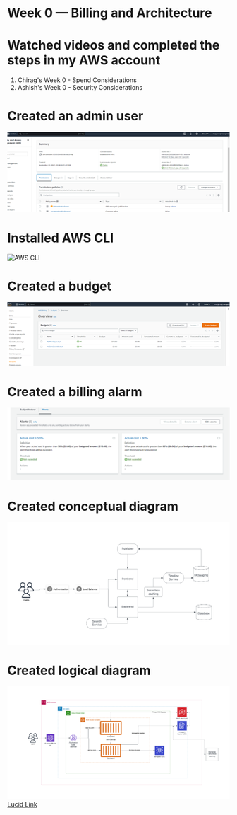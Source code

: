 # Week 0 — Billing and Architecture

# Watched videos and completed the steps in my AWS account
1. Chirag's Week 0 - Spend Considerations
2. Ashish's Week 0 - Security Considerations

# Created an admin user
![Admin user](../_docs/assets/week0/admin.png)
# Installed AWS CLI
![AWS CLI](../_docs/assets/aws_cli.png)
# Created a budget
![AWS Budgets](../_docs/assets/week0/budgets.png)
# Created a billing alarm
![Billing alerts](../_docs/assets/week0/billing_alerts.png)
# Created conceptual diagram
![Conceptual Diagram](../_docs/assets/week0/conceptual.png)
# Created logical diagram
![Logical Diagram](../_docs/assets/week0/logical.png)
[Lucid Link](https://lucid.app/lucidchart/9a6b4a38-64cd-4210-abdb-7c687ad2803a/edit?invitationId=inv_6f0fb53d-1e8c-40b7-b770-8a1e6ed08a31&page=0_0#)
